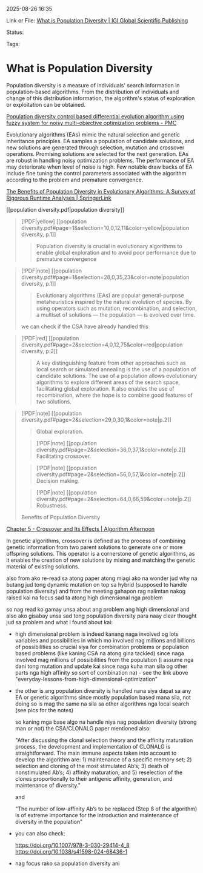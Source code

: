 2025-08-26 16:35

Link or File: [What is Population Diversity | IGI Global Scientific Publishing](https://www.igi-global.com/dictionary/population-diversity-of-particle-swarm-optimization-algorithm-on-solving-single-and-multi-objective-problems/86201)


Status:

Tags: 

# What is Population Diversity

Population diversity is a measure of individuals' search information in population-based algorithms. From the distribution of individuals and change of this distribution information, the algorithm's status of exploration or exploitation can be obtained.


[Population diversity control based differential evolution algorithm using fuzzy system for noisy multi-objective optimization problems - PMC](https://pmc.ncbi.nlm.nih.gov/articles/PMC11294573/)

Evolutionary algorithms (EAs) mimic the natural selection and genetic inheritance principles. EA samples a population of candidate solutions, and new solutions are generated through selection, mutation and crossover operations. Promising solutions are selected for the next generation. EAs are robust in handling noisy optimization problems. The performance of EA may deteriorate when level of noise is high. Few notable draw backs of EA include fine tuning the control parameters associated with the algorithm according to the problem and premature convergence.

[The Benefits of Population Diversity in Evolutionary Algorithms: A Survey of Rigorous Runtime Analyses | SpringerLink](https://link.springer.com/chapter/10.1007/978-3-030-29414-4_8)


[[population diversity.pdf|population diversity]]

> [!PDF|yellow] [[population diversity.pdf#page=1&selection=10,0,12,11&color=yellow|population diversity, p.1]]
> > Population diversity is crucial in evolutionary algorithms to enable global exploration and to avoid poor performance due to premature convergence

> [!PDF|note] [[population diversity.pdf#page=1&selection=28,0,35,23&color=note|population diversity, p.1]]
> > Evolutionary algorithms (EAs) are popular general-purpose metaheuristics inspired by the natural evolution of species. By using operators such as mutation, recombination, and selection, a multiset of solutions — the population — is evolved over time.
> 
> we can check if the CSA have already handled this

> [!PDF|red] [[population diversity.pdf#page=2&selection=4,0,12,75&color=red|population diversity, p.2]]
> > A key distinguishing feature from other approaches such as local search or simulated annealing is the use of a population of candidate solutions. The use of a population allows evolutionary algorithms to explore different areas of the search space, facilitating global exploration. It also enables the use of recombination, where the hope is to combine good features of two solutions.

> [!PDF|note] [[population diversity.pdf#page=2&selection=29,0,30,1&color=note|p.2]]
> > Global exploration. 
> 
> > [!PDF|note] [[population diversity.pdf#page=2&selection=36,0,37,1&color=note|p.2]]
> > Facilitating crossover. 
> 
> > [!PDF|note] [[population diversity.pdf#page=2&selection=56,0,57,1&color=note|p.2]]
> > Decision making. 
> 
> > [!PDF|note] [[population diversity.pdf#page=2&selection=64,0,66,59&color=note|p.2]]
> > Robustness. 
> 
> Benefits of Population Diversity





[Chapter 5 - Crossover and Its Effects | Algorithm Afternoon](https://algorithmafternoon.com/books/genetic_algorithm/chapter05/)

In genetic algorithms, crossover is defined as the process of combining genetic information from two parent solutions to generate one or more offspring solutions. This operator is a cornerstone of genetic algorithms, as it enables the creation of new solutions by mixing and matching the genetic material of existing solutions.


also from ako re-read sa atong paper atong miagi ako na wonder jud why na butang jud tong dynamic mutation on top sa hybrid (supposed to handle population diversity) and from the meeting gahapon rag nalimtan nakog raised kai na focus sad ta atong high dimensional nga problem

so nag read ko gamay unsa about ang problem ang high dimensional and also ako gisabay unsa sad tong population diversity para naay clear thought jud sa problem and what i found about kai:

- high dimensional problem is indeed kanang naga involved og lots variables and possibilities in which mo involved nag millions and billions of possibilities so crucial siya for combination problems or population based problems (like kaning CSA na atong gina tackled) since naga involved mag millions of possibilities from the population (i assume nga dani tong mutation and update kai since naga kuha man sila og other parts nga high affinity so sort of combination na) - see the link above "everyday-lessons-from-high-dimensional-optimization"
	

- the other is ang population diversity is handled nana siya dapat sa any EA or genetic algorithms since mostly population based mana sila, not doing so is mag the same na sila sa other algorithms nga local search (see pics for the notes) 
  
  so kaning mga base algo na handle niya nag population diversity (strong man or not) the CSA/CLONALG paper mentioned also: 
  
  "After discussing the clonal selection theory and the affinity maturation process, the development and implementation of CLONALG is straightforward. The main immune aspects taken into account to develop the algorithm are: 1) maintenance of a specific memory set; 2) selection and cloning of the most stimulated Ab’s; 3) death of nonstimulated Ab’s; 4) affinity maturation; and 5) reselection of the clones proportionally to their antigenic affinity, generation, and maintenance of diversity."

	and 
	
	"The number of low-affinity Ab’s to be replaced (Step 8 of the algorithm) is of extreme importance for the introduction and maintenance of diversity in the population"


- you can also check:
  
  https://doi.org/10.1007/978-3-030-29414-4_8
  https://doi.org/10.1038/s41598-024-68436-1
-
  nag focus rako sa population diversity ani
  
  

